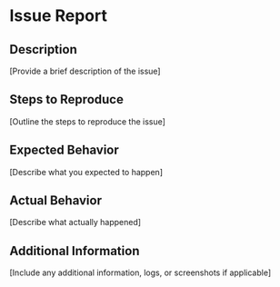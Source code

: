 # Issue Report

## Description

[Provide a brief description of the issue]

## Steps to Reproduce

[Outline the steps to reproduce the issue]

## Expected Behavior

[Describe what you expected to happen]

## Actual Behavior

[Describe what actually happened]

## Additional Information

[Include any additional information, logs, or screenshots if applicable]

